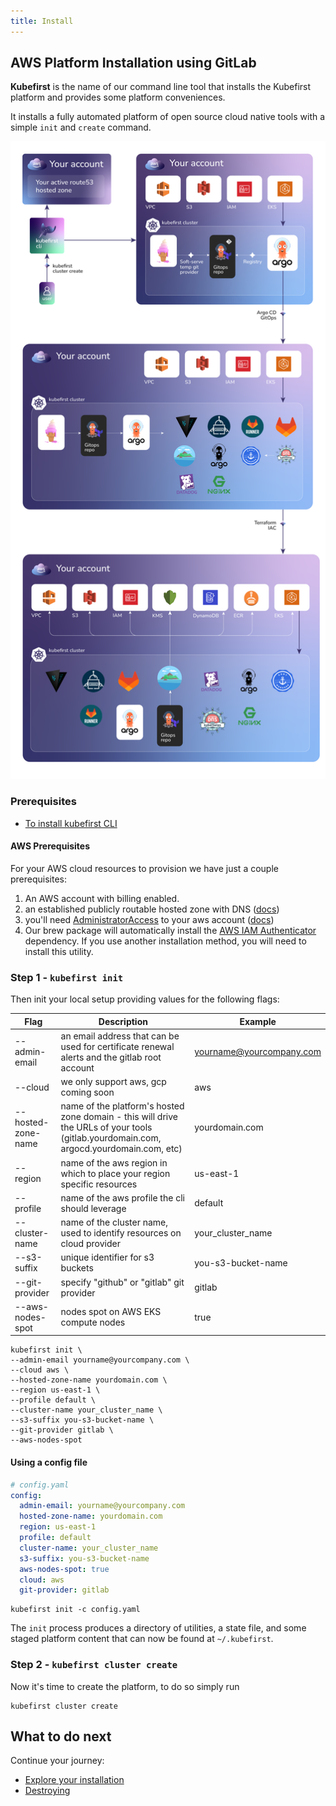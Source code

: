 ```yaml
---
title: Install
---
```


## AWS Platform Installation using GitLab

**Kubefirst** is the name of our command line tool that installs the Kubefirst platform and provides some platform conveniences.

It installs a fully automated platform of open source cloud native tools with a simple `init` and `create` command.

![Kubernetes Cluster](../../../img/kubefirst/gitlab/kubefirst-cluster-create.png)

### Prerequisites

- [To install kubefirst CLI](./overview.md#how-to-install-kubefirst-cli)

#### AWS Prerequisites

For your AWS cloud resources to provision we have just a couple prerequisites:

1. An AWS account with billing enabled.
2. an established publicly routable hosted zone with DNS ([docs](https://docs.aws.amazon.com/Route53/latest/DeveloperGuide/AboutHZWorkingWith.html))
3. you'll need [AdministratorAccess](https://console.aws.amazon.com/iam/home?#/policies/arn:aws:iam::aws:policy/AdministratorAccessserviceLevelSummary) to your aws account ([docs](https://docs.aws.amazon.com/general/latest/gr/aws-sec-cred-types.html#access-keys-and-secret-access-keys))
4. Our brew package will automatically install the [AWS IAM Authenticator](https://docs.aws.amazon.com/eks/latest/userguide/install-aws-iam-authenticator.html) dependency. If you use another installation method, you will need to install this utility.

### Step 1 - `kubefirst init`

Then init your local setup providing values for the following flags:

| Flag              | Description                                                                                                                           | Example                   |
| ----------------- | ------------------------------------------------------------------------------------------------------------------------------------- | ------------------------- |
| --admin-email     | an email address that can be used for certificate renewal alerts and the gitlab root account                                          | yourname@yourcompany.com  |
| --cloud           | we only support aws, gcp coming soon                                                                                                  | aws                       |
| --hosted-zone-name| name of the platform's hosted zone domain - this will drive the URLs of your tools (gitlab.yourdomain.com, argocd.yourdomain.com, etc)| yourdomain.com            |
| --region          | name of the aws region in which to place your region specific resources                                                               | us-east-1                 |
| --profile         | name of the aws profile the cli should leverage                                                                                       | default                   |
| --cluster-name    | name of the cluster name, used to identify resources on cloud provider                                                                | your_cluster_name         |
| --s3-suffix       | unique identifier for s3 buckets                                                                                                      | you-s3-bucket-name        |
| --git-provider    | specify \"github\" or \"gitlab\" git provider                                                                                         | gitlab                    |
| --aws-nodes-spot  | nodes spot on AWS EKS compute nodes                                                                                                   | true                      |

```shell
kubefirst init \
--admin-email yourname@yourcompany.com \
--cloud aws \
--hosted-zone-name yourdomain.com \
--region us-east-1 \
--profile default \
--cluster-name your_cluster_name \
--s3-suffix you-s3-bucket-name \
--git-provider gitlab \
--aws-nodes-spot
```

#### Using a config file

```yaml
# config.yaml
config:
  admin-email: yourname@yourcompany.com
  hosted-zone-name: yourdomain.com
  region: us-east-1
  profile: default
  cluster-name: your_cluster_name
  s3-suffix: you-s3-bucket-name
  aws-nodes-spot: true
  cloud: aws
  git-provider: gitlab
```

```shell
kubefirst init -c config.yaml
```

The `init` process produces a directory of utilities, a state file, and some staged platform content that can now be found at `~/.kubefirst`.

### Step 2 - `kubefirst cluster create`

Now it's time to create the platform, to do so simply run

```shell
kubefirst cluster create
```

## What to do next

Continue your journey:

- [Explore your installation](./explore.md)
- [Destroying](./destroy.md)
